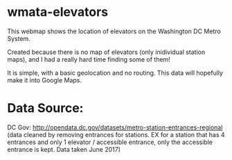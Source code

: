 # wmata-elevators

This webmap shows the location of elevators on the Washington DC Metro System.

Created because there is no map of elevators (only inidividual station maps), and I had a really hard time finding some of them!

It is simple, with a basic geolocation and no routing. This data will hopefully
make it into Google Maps. 

# Data Source:
DC Gov: http://opendata.dc.gov/datasets/metro-station-entrances-regional
(data cleaned by removing entrances for stations. EX for a station that has 4 entrances and only 1 elevator / accessible entrance, only the accessible entrance is kept. Data taken June 2017)
